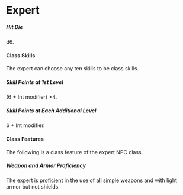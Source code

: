 # Expert

##### Hit Die

d6.

#### Class Skills

The expert can choose any ten skills to be class skills.

##### Skill Points at 1st Level

(6 + Int modifier) ×4.

##### Skill Points at Each Additional Level

6 + Int modifier.

#### Class Features

The following is a class feature of the expert NPC class.

##### Weapon and Armor Proficiency

The expert is [proficient](/srd/combat/combatModifiers.htm#weaponArmorAndShieldProficiency) in the use of all [simple weapons](/srd/equipment/weapons.htm#simpleMartialandExoticWeapons) and with light armor but not shields.
